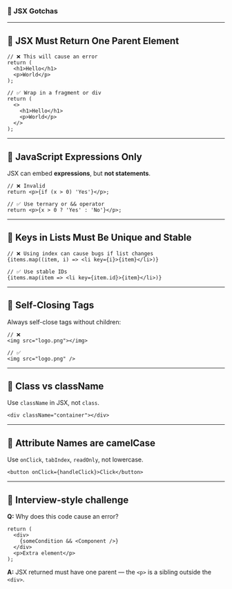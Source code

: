 ### 📘 JSX Gotchas

------

## 🔹 JSX Must Return One Parent Element

```tsx
// ❌ This will cause an error
return (
  <h1>Hello</h1>
  <p>World</p>
);

// ✅ Wrap in a fragment or div
return (
  <>
    <h1>Hello</h1>
    <p>World</p>
  </>
);
```

------

## 🔹 JavaScript Expressions Only

JSX can embed **expressions**, but **not statements**.

```tsx
// ❌ Invalid
return <p>{if (x > 0) 'Yes'}</p>;

// ✅ Use ternary or && operator
return <p>{x > 0 ? 'Yes' : 'No'}</p>;
```

------

## 🔹 Keys in Lists Must Be Unique and Stable

```tsx
// ❌ Using index can cause bugs if list changes
{items.map((item, i) => <li key={i}>{item}</li>)}

// ✅ Use stable IDs
{items.map(item => <li key={item.id}>{item}</li>)}
```

------

## 🔹 Self-Closing Tags

Always self-close tags without children:

```tsx
// ❌
<img src="logo.png"></img>

// ✅
<img src="logo.png" />
```

------

## 🔹 Class vs className

Use `className` in JSX, not `class`.

```tsx
<div className="container"></div>
```

------

## 🔹 Attribute Names are camelCase

Use `onClick`, `tabIndex`, `readOnly`, not lowercase.

```tsx
<button onClick={handleClick}>Click</button>
```

------

## 🧪 Interview-style challenge

**Q:** Why does this code cause an error?

```tsx
return (
  <div>
    {someCondition && <Component />}
  </div>
  <p>Extra element</p>
);
```

**A:** JSX returned must have one parent — the `<p>` is a sibling outside the `<div>`.

